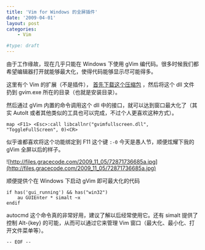 ```yaml
---
title: 'Vim for Windows 的全屏插件'
date: '2009-04-01'
layout: post
categories:
    - Vim

#type: draft
---
```


由于工作缘故，现在几乎只能在 Windows 下使用 gVim 编代码。很多时候我们都希望编辑器打开就能够最大化，使得代码能够显示尽可能得多。

这里有个 Vim 的扩展（不是插件）， [首先下载这个压缩包](http://www.vim.org/scripts/script.php?script_id=2596#1.0) ，然后将这个 dll 文件扔到 gvim.exe 所在的目录（也就是安装目录）。

然后通过 gVim 内置的命令调用这个 dll 中的接口，就可以达到窗口最大化了（其实 AutoIt 或者其他类似的工具也可以完成，不过个人更喜欢这种方式）。

    map <F11> <Esc>:call libcallnr("gvimfullscreen.dll", "ToggleFullScreen", 0)<CR> 

似乎谁都喜欢将这个功能绑定到 F11 这个键 `:-0` 今天是愚人节，顺便炫耀下我的 gVim 全屏以后的样子。

![http://files.gracecode.com/2009_11_05/72871736685a.jpg](http://files.gracecode.com/2009_11_05/72871736685a.jpg)

顺便提供个在 Windows 下启动 gVim 即可最大化的代码

```
if has('gui_running') && has("win32")
    au GUIEnter * simalt ~x
endif
```

autocmd 这个命令真的非常好用，建议了解以后经常使用它。还有 simalt 提供了控制 Alt-{key} 的可能，从而可以通过它来管理 Vim 窗口（最大化、最小化、打开文件菜单等）。

`-- EOF --`
